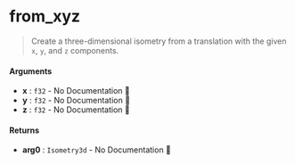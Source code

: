 # from\_xyz

>  Create a three-dimensional isometry from a translation with the given `x`, `y`, and `z` components.

#### Arguments

- **x** : `f32` \- No Documentation 🚧
- **y** : `f32` \- No Documentation 🚧
- **z** : `f32` \- No Documentation 🚧

#### Returns

- **arg0** : `Isometry3d` \- No Documentation 🚧